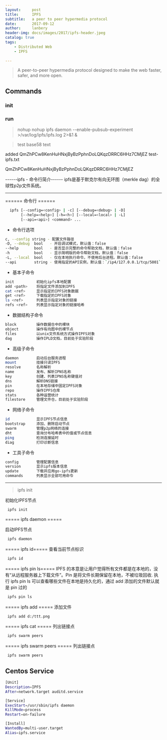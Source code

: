 ```yaml
---
layout:     post
title:      IPFS 
subtitle:   a peer to peer hypermedia protocol 
date:       2017-09-12
author:     lanbery
header-img: docs/images/2017/ipfs-header.jpeg
catalog: true
tags:
    - Distributed Web
    - IPFS
    
---
```


> A peer-to-peer hypermedia protocol
designed to make the web faster, safer, and more open.


## Commands

### init

### run

> nohup 
nohup ipfs daemon --enable-pubsub-experiment >/var/log/ipfs/ipfs.log 2>&1 &

> test base58 text

added QmZhPCw8KenHuHNxjByBzPphnDoLQKqzDRRC6HHz7CMjEZ test-ipfs.txt

QmZhPCw8KenHuHNxjByBzPphnDoLQKqzDRRC6HHz7CMjEZ

<text type="danger" size="28px">------ipfs - 命令行简介------</text>
ipfs是基于默克尔有向无环图（merkle dag）的全球性p2p文件系统。

-----------------

====== 命令行 ======

```bash
  ipfs [--config=<config> | -c] [--debug=<debug> | -D] 
       [--help=<help>] [-h=<h>] [--local=<local> | -L] 
       [--api=<api>] <command> ...
```

  * 命令行选项

```bash
c, --config string - 配置文件路径
-D, --debug  bool   - 开启调试模式，默认值：false
--help       bool   - 是否显示完整的命令帮助文档，默认值：false
-h           bool   - 显示简明版的命令帮助文档，默认值：false
-L, --local  bool   - 仅在本地执行命令，不使用后台进程。默认值：false
--api        string - 使用指定的API实例，默认值：`/ip4/127.0.0.1/tcp/5001`
``` 

  * 基本子命令

```bash
init          初始化ipfs本地配置
add <path>    将指定文件添加到IPFS
cat <ref>     显示指定的IPFS对象数据
get <ref>     下载指定的IPFS对象
ls <ref>      列表显示指定对象的链接
refs <ref>    列表显示指定对象的链接哈希
```

  * 数据结构子命令

```bash
block         操作数据仓中的裸块
object        操作有向图中的裸节点
files         以unix文件系统方式操作IPFS对象
dag           操作IPLD文档，目前处于实验阶段

```

  * 高级子命令

```bash
daemon        启动后台服务进程
mount         挂接只读IPFS
resolve       名称解析
name          发布、解析IPNS名称
key           创建、列表IPNS名称键值对
dns           解析DNS链接
pin           在本地存储中固定IPFS对象
repo          操作IPFS仓库
stats         各种运营统计
filestore     管理文件仓，目前处于实验阶段
```

  * 网络子命令


```bash
id            显示IPFS节点信息
bootstrap     添加、删除启动节点
swarm         管理p2p网络的连接
dht           查询分布哈希表中的值或节点信息
ping          检测连接延时
diag          打印诊断信息
```

  * 工具子命令    

```bash
config        管理配置信息
version       显示ipfs版本信息
update        下载并应用go-ipfs更新
commands      列表显示全部可用命令
```

----------------

> ipfs init 

  初始化IPFS节点


```bash
 ipfs init
```

===== ipfs daemon =====

  启动IPFS节点

```bash
 ipfs daemon
```

===== ipfs id=====
  查看当前节点标识

```bash
 ipfs id
```

===== ipfs pin ls=====
  IPFS 的本意是让用户觉得所有文件都是在本地的，没有“从远程服务器上下载文件”。Pin 是将文件长期保留在本地，不被垃圾回收.
  执行 ipfs pin ls 可以查看哪些文件在本地是持久化的，通过 add 添加的文件默认就是 pin 过的

```bash
 ipfs pin ls
```

===== ipfs add =====
  添加文件

```bash
 ipfs add d:/ttt.png 
```

===== ipfs cat =====
  列出链接点

```bash
 ipfs swarm peers 
```

===== ipfs swarm peers =====
  列出链接点

```bash
 ipfs swarm peers 
```

## Centos Service

```bash
[Unit]
Description=IPFS 
After=network.target auditd.service

[Service]
ExecStart=/usr/sbin/ipfs daemon
KillMode=process
Restart=on-failure

[Install]
WantedBy=multi-user.target
Alias=ipfs.service
```
